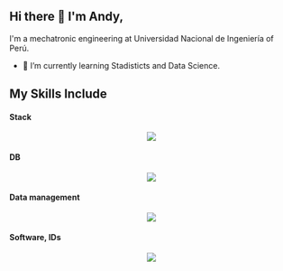 ## Hi there 👋 I'm Andy,
I'm a mechatronic engineering at Universidad Nacional de Ingeniería of Perú.
- 🌱 I’m currently learning Stadisticts and Data Science.

## My Skills Include

<h4> Stack </h4>
<p align="center">
  <a href="https://skillicons.dev">
    <img src="https://skillicons.dev/icons?i=tailwind,react,r,py,jquery,js,html,docker,c,cpp,css,php,laravel" />
  </a>
</p>

<h4> DB </h4>
<p align="center">
  <a href="https://skillicons.dev">
    <img src="https://skillicons.dev/icons?i=mysql,postgres,sqlite" />
  </a>
</p>

<h4> Data management </h4>
<p align="center">
  <a href="https://skillicons.dev">
    <img src="https://skillicons.dev/icons?i=azure" />
  </a>
</p>

<h4> Software, IDs </h4>
<p align="center">
  <a href="https://skillicons.dev">
    <img src="https://skillicons.dev/icons?i=webstorm,vscode,vim,sublime,pycharm,powershell,postman,phpstorm,notion,matlab,latex,figma,eclipse" />
  </a>
</p>
<!--
**andym2c4/andym2c4** is a ✨ _special_ ✨ repository because its `README.md` (this file) appears on your GitHub profile.

Here are some ideas to get you started:

- 🔭 I’m currently working on ...
- 🌱 I’m currently learning ...
- 👯 I’m looking to collaborate on ...
- 🤔 I’m looking for help with ...
- 💬 Ask me about ...
- 📫 How to reach me: ...
- 😄 Pronouns: ...
- ⚡ Fun fact: ...
-->
